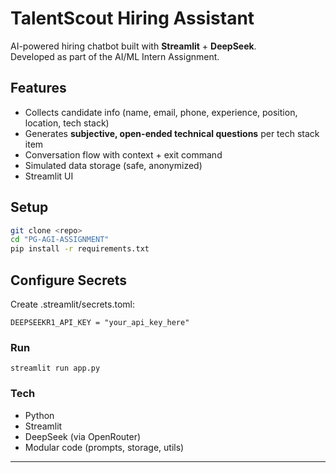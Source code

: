 # TalentScout Hiring Assistant 

AI-powered hiring chatbot built with **Streamlit** + **DeepSeek**.  
Developed as part of the AI/ML Intern Assignment.

## Features
- Collects candidate info (name, email, phone, experience, position, location, tech stack)
- Generates **subjective, open-ended technical questions** per tech stack item
- Conversation flow with context + exit command
- Simulated data storage (safe, anonymized)
- Streamlit UI

## Setup
```bash
git clone <repo>
cd "PG-AGI-ASSIGNMENT"
pip install -r requirements.txt
```

## Configure Secrets
Create .streamlit/secrets.toml:
```
DEEPSEEKR1_API_KEY = "your_api_key_here"
```
### Run
```
streamlit run app.py
```

### Tech
- Python
- Streamlit
- DeepSeek (via OpenRouter)
- Modular code (prompts, storage, utils)
---
